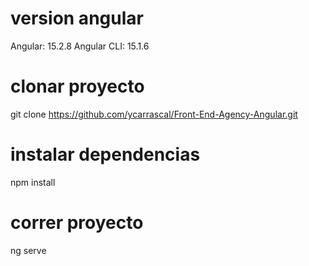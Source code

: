 # version angular
Angular: 15.2.8
Angular CLI: 15.1.6

# clonar proyecto
git clone https://github.com/ycarrascal/Front-End-Agency-Angular.git

# instalar dependencias
npm install

# correr proyecto
ng serve




